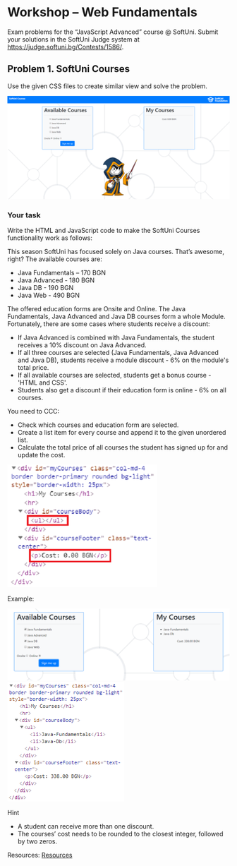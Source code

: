 # Workshop – Web Fundamentals

Exam problems for the “JavaScript Advanced” course @ SoftUni. Submit your solutions in the SoftUni Judge system at https://judge.softuni.bg/Contests/1586/.

## Problem 1. SoftUni Courses

Use the given CSS files to create similar view and solve the problem.

![site overview](../z_resources/front-end-basics/media/image1.png)

### Your task

Write the HTML and JavaScript code to make the SoftUni Courses functionality work as follows: 

This season SoftUni has focused solely on Java courses. That’s awesome, right? The 
available courses are:

- Java Fundamentals – 170 BGN
- Java Advanced - 180 BGN
- Java DB - 190 BGN
- Java Web - 490 BGN

The offered education forms are Onsite and Online.
The Java Fundamentals, Java Advanced and Java DB courses form a whole Module.
Fortunately, there are some cases where students receive a discount:

- If Java Advanced is combined with Java Fundamentals, the student receives a 10% discount on Java Advanced.
- If all three courses are selected (Java Fundamentals, Java Advanced and Java DB), students receive a module discount - 6% on the module's total price.
- If all available courses are selected, students get a bonus course - 'HTML and CSS'.
- Students also get a discount if their education form is online - 6% on all courses.

You need to CCC:

- Check which courses and education form are selected.
- Create a list item for every course and append it to the given unordered list.
- Calculate the total price of all courses the student has signed up for and update the cost.

![example](../z_resources/front-end-basics/media/image2.png)

Example:

![example](../z_resources/front-end-basics/media/image3.png)
![example](../z_resources/front-end-basics/media/image4.png)

Hint

- A student can receive more than one discount.
- The courses’ cost needs to be rounded to the closest integer, followed by two zeros.

Resources: [Resources](../z_resources/front-end-basics)
